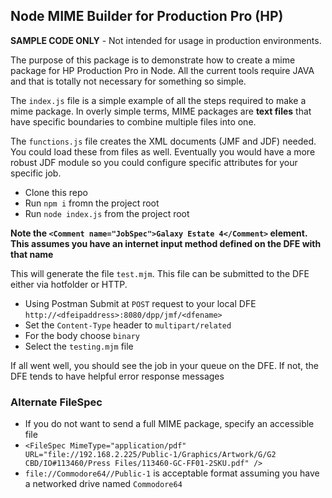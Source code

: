 ## Node MIME Builder for Production Pro (HP)

**SAMPLE CODE ONLY** - Not intended for usage in production environments.

The purpose of this package is to demonstrate how to create a mime package for HP Production Pro in Node. All the current tools require JAVA and that is totally not necessary for something so simple.

The `index.js` file is a simple example of all the steps required to make a mime package. In overly simple terms, MIME packages are **text files** that have specific boundaries to combine multiple files into one.

The `functions.js` file creates the XML documents (JMF and JDF) needed. You could load these from files as well. 
Eventually you would have a more robust JDF module so you could configure specific attributes for your specific job.

* Clone this repo
* Run `npm i` fromn the project root
* Run `node index.js` from the project root

**Note the `<Comment name="JobSpec">Galaxy Estate 4</Comment>` element. This assumes you have an internet input method defined on the DFE with that name**

This will generate the file `test.mjm`. This file can be submitted to the DFE either via hotfolder or HTTP.

* Using Postman Submit at `POST` request to your local DFE `http://<dfeipaddress>:8080/dpp/jmf/<dfename>`
* Set the `Content-Type` header to `multipart/related`
* For the body choose `binary`
* Select the `testing.mjm` file

If all went well, you should see the job in your queue on the DFE. If not, the DFE tends to have helpful error response messages

### Alternate FileSpec

* If you do not want to send a full MIME package, specify an accessible file
* `<FileSpec MimeType="application/pdf" URL="file://192.168.2.225/Public-1/Graphics/Artwork/G/G2 CBD/IO#113460/Press Files/113460-GC-FF01-2SKU.pdf" />`
* `file://Commodore64//Public-1` is acceptable format assuming you have a networked drive named `Commodore64`
